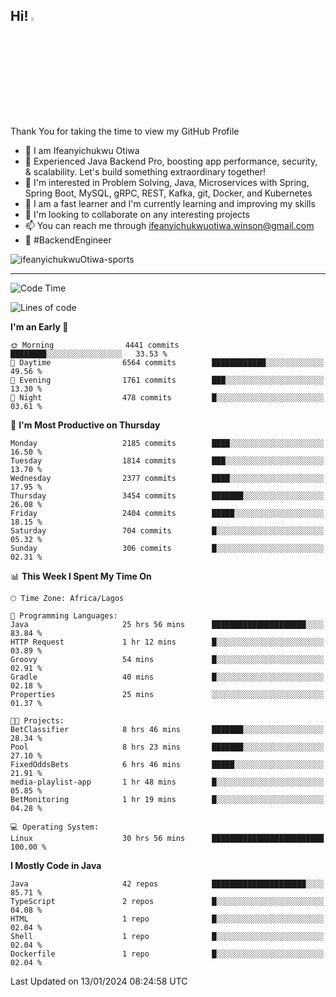 <!-- BLOG-POST-LIST:START --><!-- BLOG-POST-LIST:END -->

## Hi! <img src="https://media.giphy.com/media/hvRJCLFzcasrR4ia7z/giphy.gif" width="4%"> 

Thank You for taking the time to view my GitHub Profile

- 👋 I am Ifeanyichukwu Otiwa
- 🚀 Experienced Java Backend Pro, boosting app performance, security, & scalability. Let's build something extraordinary together!
- 👀 I'm interested in Problem Solving, Java, Microservices with Spring, Spring Boot, MySQL, gRPC, REST, Kafka, git, Docker, and Kubernetes
- 🌱 I am a fast learner and I'm currently learning and improving my skills
- 💞️ I'm looking to collaborate on any interesting projects
- 📫 You can reach me through ifeanyichukwuotiwa.winson@gmail.com
- 🚀 #BackendEngineer

<p align="left" marginTop="10px"> <img src="https://komarev.com/ghpvc/?username=ifeanyichukwuOtiwa-sports&label=Profile%20views&color=0e75b6&style=for-the-badge" alt="ifeanyichukwuOtiwa-sports" /> </p>

***

<!--START_SECTION:waka-->
![Code Time](http://img.shields.io/badge/Code%20Time-2%2C108%20hrs%2034%20mins-blue)

![Lines of code](https://img.shields.io/badge/From%20Hello%20World%20I%27ve%20Written-4.8%20million%20lines%20of%20code-blue)

**I'm an Early 🐤** 

```text
🌞 Morning                4441 commits        ████████░░░░░░░░░░░░░░░░░   33.53 % 
🌆 Daytime                6564 commits        ████████████░░░░░░░░░░░░░   49.56 % 
🌃 Evening                1761 commits        ███░░░░░░░░░░░░░░░░░░░░░░   13.30 % 
🌙 Night                  478 commits         █░░░░░░░░░░░░░░░░░░░░░░░░   03.61 % 
```
📅 **I'm Most Productive on Thursday** 

```text
Monday                   2185 commits        ████░░░░░░░░░░░░░░░░░░░░░   16.50 % 
Tuesday                  1814 commits        ███░░░░░░░░░░░░░░░░░░░░░░   13.70 % 
Wednesday                2377 commits        ████░░░░░░░░░░░░░░░░░░░░░   17.95 % 
Thursday                 3454 commits        ███████░░░░░░░░░░░░░░░░░░   26.08 % 
Friday                   2404 commits        █████░░░░░░░░░░░░░░░░░░░░   18.15 % 
Saturday                 704 commits         █░░░░░░░░░░░░░░░░░░░░░░░░   05.32 % 
Sunday                   306 commits         █░░░░░░░░░░░░░░░░░░░░░░░░   02.31 % 
```


📊 **This Week I Spent My Time On** 

```text
🕑︎ Time Zone: Africa/Lagos

💬 Programming Languages: 
Java                     25 hrs 56 mins      █████████████████████░░░░   83.84 % 
HTTP Request             1 hr 12 mins        █░░░░░░░░░░░░░░░░░░░░░░░░   03.89 % 
Groovy                   54 mins             █░░░░░░░░░░░░░░░░░░░░░░░░   02.91 % 
Gradle                   40 mins             █░░░░░░░░░░░░░░░░░░░░░░░░   02.18 % 
Properties               25 mins             ░░░░░░░░░░░░░░░░░░░░░░░░░   01.37 % 

🐱‍💻 Projects: 
BetClassifier            8 hrs 46 mins       ███████░░░░░░░░░░░░░░░░░░   28.34 % 
Pool                     8 hrs 23 mins       ███████░░░░░░░░░░░░░░░░░░   27.10 % 
FixedOddsBets            6 hrs 46 mins       █████░░░░░░░░░░░░░░░░░░░░   21.91 % 
media-playlist-app       1 hr 48 mins        █░░░░░░░░░░░░░░░░░░░░░░░░   05.85 % 
BetMonitoring            1 hr 19 mins        █░░░░░░░░░░░░░░░░░░░░░░░░   04.28 % 

💻 Operating System: 
Linux                    30 hrs 56 mins      █████████████████████████   100.00 % 
```

**I Mostly Code in Java** 

```text
Java                     42 repos            █████████████████████░░░░   85.71 % 
TypeScript               2 repos             █░░░░░░░░░░░░░░░░░░░░░░░░   04.08 % 
HTML                     1 repo              █░░░░░░░░░░░░░░░░░░░░░░░░   02.04 % 
Shell                    1 repo              █░░░░░░░░░░░░░░░░░░░░░░░░   02.04 % 
Dockerfile               1 repo              █░░░░░░░░░░░░░░░░░░░░░░░░   02.04 % 
```




 Last Updated on 13/01/2024 08:24:58 UTC
<!--END_SECTION:waka-->

<!--
<p align="center">
![trophy](https://github-profile-trophy.vercel.app/?username=ifeanyichukwuOtiwa-sports&theme=onedark) (https://github.com/ryo-ma/github-profile-trophy)
</p>
-->

<!---
ifeanyi-otiwa/ifeanyi-otiwa is a ✨ special ✨ repository because its `README.md` (this file) appears on your GitHub profile.
You can click the Preview link to take a look at your changes.
--->
